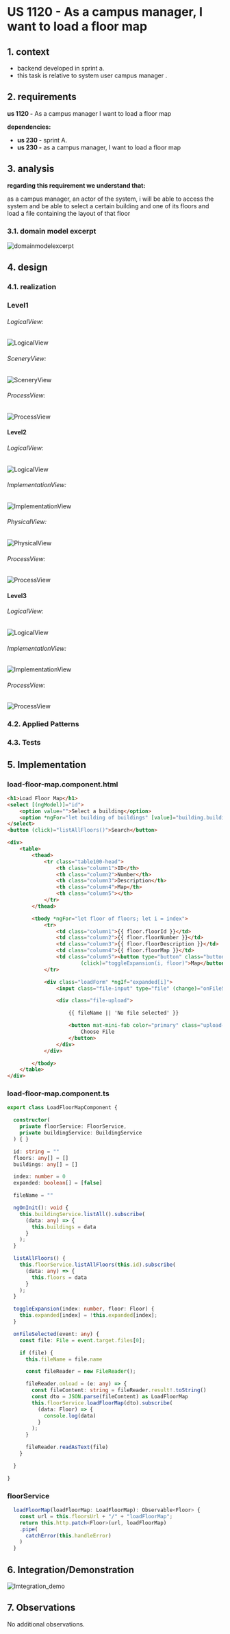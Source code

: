 # US 1120 - As a campus manager, I want to load a floor map

## 1. context

* backend developed in sprint a.
* this task is relative to system user campus manager .

## 2. requirements

**us 1120 -** As a campus manager I want to load a floor map

**dependencies:**
- **us 230 -** sprint A.
- **us 230 -** as a campus manager, I want to load a floor map

## 3. analysis

**regarding this requirement we understand that:**

as a campus manager, an actor of the system, i will be able to access the system and be able to
select a certain building and one of its floors and load a file containing the layout of that floor

### 3.1. domain model excerpt

![domainmodelexcerpt](diagrams/domainmodelexcerpt.svg)

## 4. design

### 4.1. realization

### Level1

###### LogicalView:

![LogicalView](Diagrams/Level1/LogicalView.svg)

###### SceneryView:

![SceneryView](Diagrams/Level1/SceneryView.svg)

###### ProcessView:

![ProcessView](Diagrams/Level1/ProcessView.svg)

#### Level2

###### LogicalView:

![LogicalView](Diagrams/Level2/LogicalView.svg)

###### ImplementationView:

![ImplementationView](Diagrams/Level2/ImplementationView.svg)

###### PhysicalView:

![PhysicalView](Diagrams/Level2/PhysicalView.svg)

###### ProcessView:

![ProcessView](Diagrams/Level2/ProcessView.svg)

#### Level3

###### LogicalView:

![LogicalView](Diagrams/Level3/LogicalView.svg)

###### ImplementationView:

![ImplementationView](Diagrams/Level3/ImplementationView.svg)

###### ProcessView:

![ProcessView](Diagrams/Level3/ProcessView.svg)


### 4.2. Applied Patterns

### 4.3. Tests

## 5. Implementation

### load-floor-map.component.html

```html
<h1>Load Floor Map</h1>
<select [(ngModel)]="id">
    <option value="">Select a building</option>
    <option *ngFor="let building of buildings" [value]="building.buildingCode">{{ building.buildingCode }}</option>
</select>
<button (click)="listAllFloors()">Search</button>

<div>
    <table>
        <thead>
            <tr class="table100-head">
                <th class="column1">ID</th>
                <th class="column2">Number</th>
                <th class="column3">Description</th>
                <th class="column4">Map</th>
                <th class="column5"></th>
            </tr>
        </thead>

        <tbody *ngFor="let floor of floors; let i = index">
            <tr>
                <td class="column1">{{ floor.floorId }}</td>
                <td class="column2">{{ floor.floorNumber }}</td>
                <td class="column3">{{ floor.floorDescription }}</td>
                <td class="column4">{{ floor.floorMap }}</td>
                <td class="column5"><button type="button" class="button"
                        (click)="toggleExpansion(i, floor)">Map</button></td>
            </tr>

            <div class="loadForm" *ngIf="expanded[i]">
                <input class="file-input" type="file" (change)="onFileSelected($event)" #fileUpload>

                <div class="file-upload">

                    {{ fileName || 'No file selected' }}

                    <button mat-mini-fab color="primary" class="upload-btn" (click)="fileUpload.click()">
                        Choose File
                    </button>
                </div>
            </div>

        </tbody>
    </table>
</div>
```

### load-floor-map.component.ts

```typescript
export class LoadFloorMapComponent {

  constructor(
    private floorService: FloorService,
    private buildingService: BuildingService
  ) { }

  id: string = ""
  floors: any[] = []
  buildings: any[] = []

  index: number = 0
  expanded: boolean[] = [false]

  fileName = ""

  ngOnInit(): void {
    this.buildingService.listAll().subscribe(
      (data: any) => {
        this.buildings = data
      }
    );
  }

  listAllFloors() {
    this.floorService.listAllFloors(this.id).subscribe(
      (data: any) => {
        this.floors = data
      }
    );
  }

  toggleExpansion(index: number, floor: Floor) {
    this.expanded[index] = !this.expanded[index];
  }

  onFileSelected(event: any) {
    const file: File = event.target.files[0];

    if (file) {
      this.fileName = file.name

      const fileReader = new FileReader();

      fileReader.onload = (e: any) => {
        const fileContent: string = fileReader.result!.toString()
        const dto = JSON.parse(fileContent) as LoadFloorMap
        this.floorService.loadFloorMap(dto).subscribe(
          (data: Floor) => {
            console.log(data)
          }
        );
      }

      fileReader.readAsText(file)
    }

  }

}

```

### floorService

```typescript
  loadFloorMap(loadFloorMap: LoadFloorMap): Observable<Floor> {
    const url = this.floorsUrl + "/" + "loadFloorMap";
    return this.http.patch<Floor>(url, loadFloorMap)
    .pipe(
      catchError(this.handleError)
    )
  }
```

## 6. Integration/Demonstration

![Imtegration_demo](Video/loadFloorMap.gif)

## 7. Observations

No additional observations.
